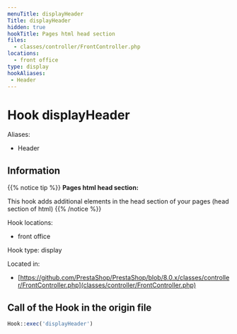 ```yaml
---
menuTitle: displayHeader
Title: displayHeader
hidden: true
hookTitle: Pages html head section
files:
  - classes/controller/FrontController.php
locations:
  - front office
type: display
hookAliases:
 - Header
---
```


# Hook displayHeader

Aliases: 
 - Header



## Information

{{% notice tip %}}
**Pages html head section:** 

This hook adds additional elements in the head section of your pages (head section of html)
{{% /notice %}}

Hook locations: 
  - front office

Hook type: display

Located in: 
  - [https://github.com/PrestaShop/PrestaShop/blob/8.0.x/classes/controller/FrontController.php](classes/controller/FrontController.php)

## Call of the Hook in the origin file

```php
Hook::exec('displayHeader')
```